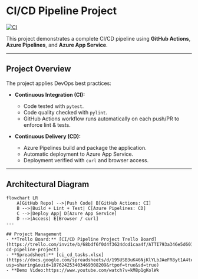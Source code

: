 # CI/CD Pipeline Project
[![CI](https://github.com/rayanhassan0/ci-cd-pipeline/actions/workflows/python-app.yml/badge.svg?branch=main)](https://github.com/rayanhassan0/ci-cd-pipeline/actions/workflows/python-app.yml)

This project demonstrates a complete CI/CD pipeline using **GitHub Actions**, **Azure Pipelines**, and **Azure App Service**.

---

## Project Overview
The project applies DevOps best practices:

- **Continuous Integration (CI):**
  - Code tested with `pytest`.
  - Code quality checked with `pylint`.
  - GitHub Actions workflow runs automatically on each push/PR to enforce lint & tests.

- **Continuous Delivery (CD):**
  - Azure Pipelines build and package the application.
  - Automatic deployment to Azure App Service.
  - Deployment verified with `curl` and browser access.

---

## Architectural Diagram
```mermaid
flowchart LR
    A[GitHub Repo] -->|Push Code| B[GitHub Actions: CI]
    B -->|Build + Lint + Test| C[Azure Pipelines: CD]
    C -->|Deploy App| D[Azure App Service]
    D -->|Access| E[Browser / curl]
---

## Project Management
- **Trello Board:** [CI/CD Pipeline Project Trello Board](https://trello.com/invite/b/68bdf6f0d4f3624dcd1caa4f/ATTI793a346e5d601a2e966a8a1683ede3bcC5C83614/ci-cd-pipeline-project)  
- **Spreadsheet:** [ci_cd_tasks.xlsx](https://docs.google.com/spreadsheets/d/195USB3uK46NjKlYLbJAeFR8yt1A4te37/edit?usp=sharing&ouid=107624253403469308209&rtpof=true&sd=true)  
- **Demo Video:https://www.youtube.com/watch?v=kM8p1gKolWk
